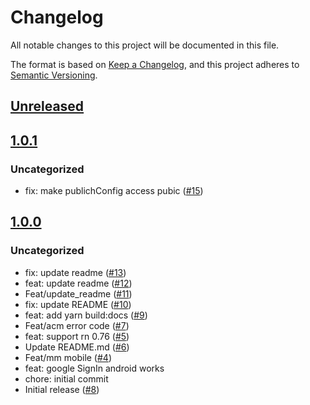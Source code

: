# Changelog

All notable changes to this project will be documented in this file.

The format is based on [Keep a Changelog](https://keepachangelog.com/en/1.0.0/),
and this project adheres to [Semantic Versioning](https://semver.org/spec/v2.0.0.html).

## [Unreleased]

## [1.0.1]

### Uncategorized

- fix: make publichConfig access pubic ([#15](https://github.com/MetaMask/react-native-acm/pull/15))

## [1.0.0]

### Uncategorized

- fix: update readme ([#13](https://github.com/MetaMask/react-native-acm/pull/13))
- feat: update readme ([#12](https://github.com/MetaMask/react-native-acm/pull/12))
- Feat/update_readme ([#11](https://github.com/MetaMask/react-native-acm/pull/11))
- fix: update README ([#10](https://github.com/MetaMask/react-native-acm/pull/10))
- feat: add yarn build:docs ([#9](https://github.com/MetaMask/react-native-acm/pull/9))
- Feat/acm error code ([#7](https://github.com/MetaMask/react-native-acm/pull/7))
- feat: support rn 0.76 ([#5](https://github.com/MetaMask/react-native-acm/pull/5))
- Update README.md ([#6](https://github.com/MetaMask/react-native-acm/pull/6))
- Feat/mm mobile ([#4](https://github.com/MetaMask/react-native-acm/pull/4))
- feat: google SignIn android works
- chore: initial commit
- Initial release ([#8](https://github.com/MetaMask/react-native-acm/pull/8))

[Unreleased]: https://github.com/MetaMask/react-native-acm/compare/v1.0.1...HEAD
[1.0.1]: https://github.com/MetaMask/react-native-acm/compare/v1.0.0...v1.0.1
[1.0.0]: https://github.com/MetaMask/react-native-acm/releases/tag/v1.0.0
